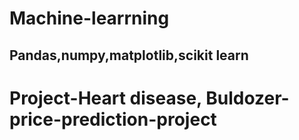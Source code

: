 # Machine-learrning
## Pandas,numpy,matplotlib,scikit learn
# Project-Heart disease, Buldozer-price-prediction-project
